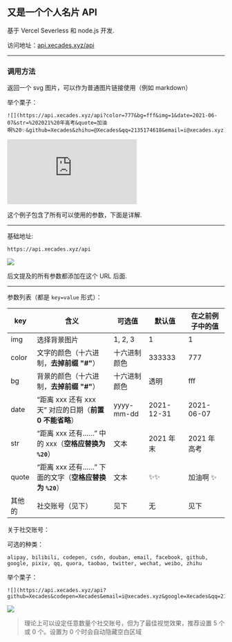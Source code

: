 ## 又是一个个人名片 API

基于 Vercel Severless 和 node.js 开发.

访问地址：[api.xecades.xyz/api](https://api.xecades.xyz/api)

---

### 调用方法

返回一个 svg 图片，可以作为普通图片链接使用（例如 markdown）

举个栗子：

```
![](https://api.xecades.xyz/api?color=777&bg=fff&img=1&date=2021-06-07&str=%202021%20年高考&quote=加油啊%20✨&github=Xecades&zhihu=@Xecades&qq=2135174618&email=i@xecades.xyz)
```

![](https://api.xecades.xyz/api?color=777&bg=fff&img=1&date=2021-06-07&str=%202021%20年高考&quote=加油啊%20✨&github=Xecades&zhihu=@Xecades&qq=2135174618&email=i@xecades.xyz)

这个例子包含了所有可以使用的参数，下面是详解.

---

基础地址:

```
https://api.xecades.xyz/api
```

![](https://api.xecades.xyz/api)

后文提及的所有参数都添加在这个 URL 后面.

---

参数列表（都是 `key=value` 形式）：

| key | 含义 | 可选值 | 默认值 | 在之前例子中的值 |
| - | - | - | - | - |
| img | 选择背景图片 | 1, 2, 3 | 1 | 1 |
| color | 文字的颜色（十六进制，**去掉前缀 "#"**） | 十六进制颜色 | 333333 | 777 |
| bg | 背景的颜色（十六进制，**去掉前缀 "#"**） | 十六进制颜色 | 透明 | fff |
| date | “距离 xxx 还有 xxx 天” 对应的日期（**前置 0 不能省略**） | yyyy-mm-dd | 2021-12-31 | 2021-06-07 |
| str | “距离 xxx 还有……” 中的 xxx（**空格应替换为 `%20`**） | 文本 | 2021 年末 | 2021 年高考 |
| quote | “距离 xxx 还有……” 下面的文字（**空格应替换为 `%20`**） | 文本 | ✨✨ | 加油啊 ✨ |
| 其他的 | 社交账号（见下） | 见下 | 无 | 见下 |

关于社交账号：

可选的种类：

```
alipay, bilibili, codepen, csdn, douban, email, facebook, github, google, pixiv, qq, quora, taobao, twitter, wechat, weibo, zhihu
```

举个栗子：

```
![](https://api.xecades.xyz/api?github=Xecades&codepen=Xecades&email=i@xecades.xyz&google=Xecades&qq=2135174618)
```

![](https://api.xecades.xyz/api?github=Xecades&codepen=Xecades&email=i@xecades.xyz&google=Xecades&qq=2135174618)

> 理论上可以设定任意数量个社交账号，但为了最佳视觉效果，推荐设置 5 个或 0 个。设置为 0 个时会自动隐藏空白区域